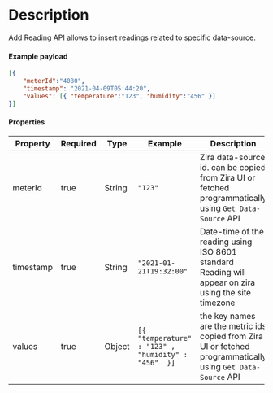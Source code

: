 # Description
Add Reading API allows to insert readings related to specific data-source.

#### Example payload

```json
[{
	"meterId":"4080", 
	"timestamp": "2021-04-09T05:44:20",
	"values": [{ "temperature":"123", "humidity":"456" }]
}]

```

#### Properties

| Property  | Required | Type   | Example                                               | Description                                                                                                    |
| --------- | -------- | ------ | ----------------------------------------------------- | -------------------------------------------------------------------------------------------------------------- |
| meterId   | true     | String | `"123"`                                               | Zira data-source id.  can be copied from Zira UI or fetched programmatically using `Get Data-Source` API       |
| timestamp | true     | String | `"2021-01-21T19:32:00"`                               | Date-time of the reading using ISO 8601 standard  Reading will appear on zira using the site timezone          |
| values    | true     | Object | `[{  "temperature" : "123" ,  "humidity" : "456"  }]` | the key names are the metric ids copied from Zira UI or fetched programmatically using  `Get Data-Source`  API |
